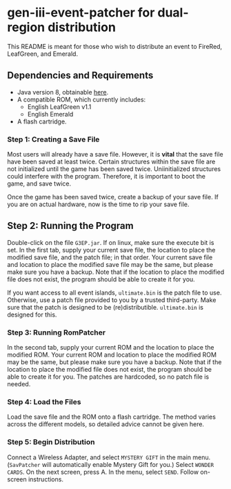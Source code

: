 # gen-iii-event-patcher for dual-region distribution
This README is meant for those who wish to distribute an event to FireRed, LeafGreen, and Emerald.

## Dependencies and Requirements
* Java version 8, obtainable [here](https://adoptopenjdk.net/).
* A compatible ROM, which currently includes:
  * English LeafGreen v1.1
  * English Emerald
* A flash cartridge.

### Step 1: Creating a Save File
Most users will already have a save file. However, it is **vital** that the save file have been saved at least twice. Certain structures within the save file are not initialized until the game has been saved twice. Uniinitialized structures could interfere with the program. Therefore, it is important to boot the game, and save twice.

Once the game has been saved twice, create a backup of your save file. If you are on actual hardware, now is the time to rip your save file.

## Step 2: Running the Program
Double-click on the file `G3EP.jar`. If on linux, make sure the execute bit is set. In the first tab, supply your current save file, the location to place the modified save file, and the patch file; in that order. Your current save file and location to place the modified save file may be the same, but please make sure you have a backup. Note that if the location to place the modified file does not exist, the program should be able to create it for you.

If you want access to all event islands, `ultimate.bin` is the patch file to use. Otherwise, use a patch file provided to you by a trusted third-party. Make sure that the patch is designed to be (re)distributible. `ultimate.bin` is designed for this.

### Step 3: Running RomPatcher
In the second tab, supply your current ROM and the location to place the modified ROM. Your current ROM and location to place the modified ROM may be the same, but please make sure you have a backup. Note that if the location to place the modified file does not exist, the program should be able to create it for you. The patches are hardcoded, so no patch file is needed.

### Step 4: Load the Files
Load the save file and the ROM onto a flash cartridge. The method varies across the different models, so detailed advice cannot be given here.

### Step 5: Begin Distribution
Connect a Wireless Adapter, and select `MYSTERY GIFT` in the main menu. (`SavPatcher` will automatically enable Mystery Gift for you.) Select `WONDER CARDS`. On the next screen, press A. In the menu, select `SEND`. Follow on-screen instructions.
